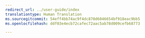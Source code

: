 ```yaml
---
redirect_url: ../user-guide/index
translationtype: Human Translation
ms.sourcegitcommit: 54eff4bb74ac9f4dc870d6046654bf918eac9bb5
ms.openlocfilehash: ddf03e4ecb72cafec72aac5ab78d009cefb68773

---
```



<!--HONumber=Jan17_HO2-->


